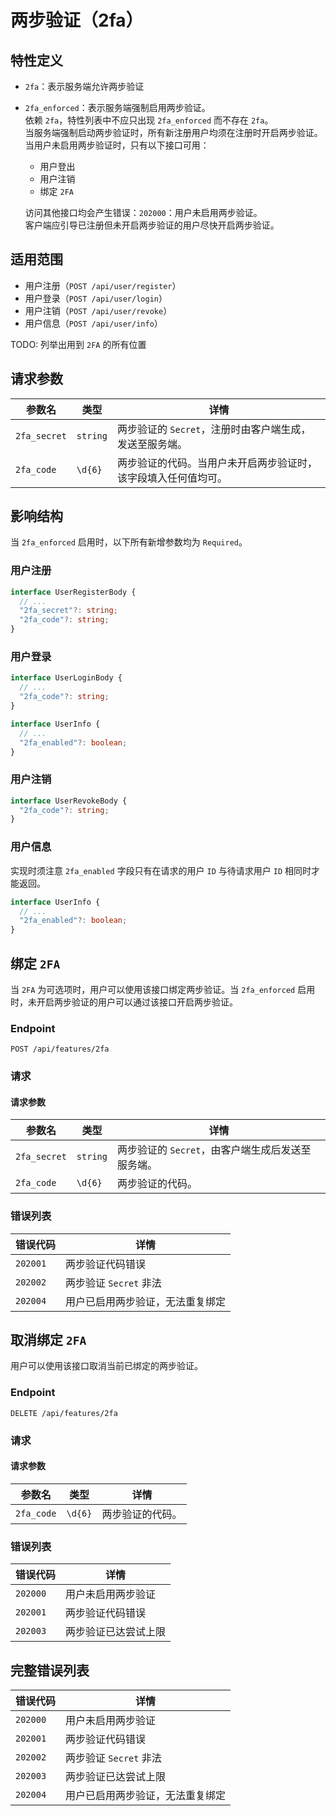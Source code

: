 # 两步验证（2fa）

## 特性定义

- `2fa`：表示服务端允许两步验证
- `2fa_enforced`：表示服务端强制启用两步验证。  
  依赖 `2fa`，特性列表中不应只出现 `2fa_enforced` 而不存在 `2fa`。  
  当服务端强制启动两步验证时，所有新注册用户均须在注册时开启两步验证。当用户未启用两步验证时，只有以下接口可用：
  - 用户登出
  - 用户注销
  - 绑定 `2FA`

  访问其他接口均会产生错误：`202000`：用户未启用两步验证。  
  客户端应引导已注册但未开启两步验证的用户尽快开启两步验证。

## 适用范围

- 用户注册（`POST /api/user/register`）
- 用户登录（`POST /api/user/login`）
- 用户注销（`POST /api/user/revoke`）
- 用户信息（`POST /api/user/info`）

TODO: 列举出用到 `2FA` 的所有位置

## 请求参数

| 参数名       | 类型     | 详情                                                           |
| ------------ | -------- | -------------------------------------------------------------- |
| `2fa_secret` | `string` | 两步验证的 `Secret`，注册时由客户端生成，发送至服务端。        |
| `2fa_code`   | `\d{6}`  | 两步验证的代码。当用户未开启两步验证时，该字段填入任何值均可。 |

## 影响结构

当 `2fa_enforced` 启用时，以下所有新增参数均为 `Required`。

### 用户注册

```typescript
interface UserRegisterBody {
  // ...
  "2fa_secret"?: string;
  "2fa_code"?: string;
}
```

### 用户登录

```typescript
interface UserLoginBody {
  // ...
  "2fa_code"?: string;
}

interface UserInfo {
  // ...
  "2fa_enabled"?: boolean;
}
```

### 用户注销

```typescript
interface UserRevokeBody {
  "2fa_code"?: string;
}
```

### 用户信息

实现时须注意 `2fa_enabled` 字段只有在请求的用户 `ID` 与待请求用户 `ID` 相同时才能返回。

```typescript
interface UserInfo {
  // ...
  "2fa_enabled"?: boolean;
}
```

## 绑定 `2FA`

当 `2FA` 为可选项时，用户可以使用该接口绑定两步验证。当 `2fa_enforced` 启用时，未开启两步验证的用户可以通过该接口开启两步验证。

### Endpoint

`POST /api/features/2fa`

### 请求

#### 请求参数

| 参数名       | 类型     | 详情                                              |
| ------------ | -------- | ------------------------------------------------- |
| `2fa_secret` | `string` | 两步验证的 `Secret`，由客户端生成后发送至服务端。 |
| `2fa_code`   | `\d{6}`  | 两步验证的代码。                                  |

### 错误列表

| 错误代码 | 详情                             |
| -------- | -------------------------------- |
| `202001` | 两步验证代码错误                 |
| `202002` | 两步验证 `Secret` 非法           |
| `202004` | 用户已启用两步验证，无法重复绑定 |


## 取消绑定 `2FA`

用户可以使用该接口取消当前已绑定的两步验证。

### Endpoint

`DELETE /api/features/2fa`

### 请求

#### 请求参数

| 参数名     | 类型    | 详情             |
| ---------- | ------- | ---------------- |
| `2fa_code` | `\d{6}` | 两步验证的代码。 |

### 错误列表

| 错误代码 | 详情                 |
| -------- | -------------------- |
| `202000` | 用户未启用两步验证   |
| `202001` | 两步验证代码错误     |
| `202003` | 两步验证已达尝试上限 |

## 完整错误列表

| 错误代码 | 详情                             |
| -------- | -------------------------------- |
| `202000` | 用户未启用两步验证               |
| `202001` | 两步验证代码错误                 |
| `202002` | 两步验证 `Secret` 非法           |
| `202003` | 两步验证已达尝试上限             |
| `202004` | 用户已启用两步验证，无法重复绑定 |
